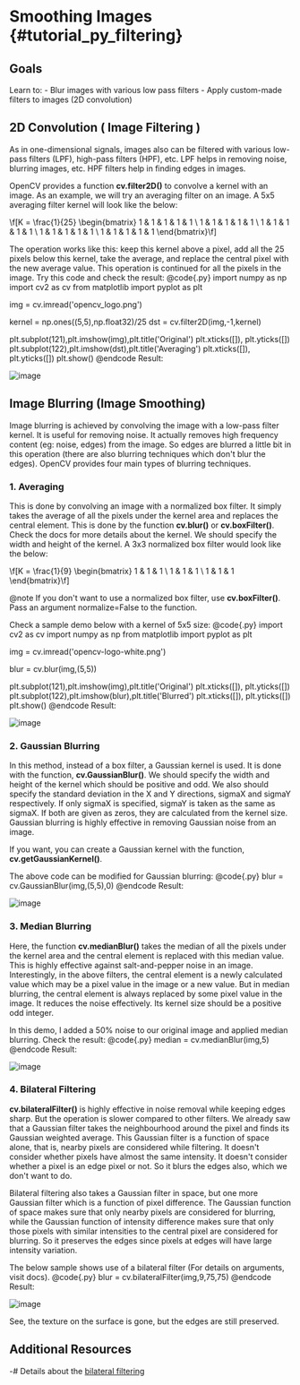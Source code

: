 Smoothing Images {#tutorial_py_filtering}
================

Goals
-----

Learn to:
    -   Blur images with various low pass filters
    -   Apply custom-made filters to images (2D convolution)

2D Convolution ( Image Filtering )
----------------------------------

As in one-dimensional signals, images also can be filtered with various low-pass filters (LPF),
high-pass filters (HPF), etc. LPF helps in removing noise, blurring images, etc. HPF filters help
in finding edges in images.

OpenCV provides a function **cv.filter2D()** to convolve a kernel with an image. As an example, we
will try an averaging filter on an image. A 5x5 averaging filter kernel will look like the below:

\f[K =  \frac{1}{25} \begin{bmatrix} 1 & 1 & 1 & 1 & 1  \\ 1 & 1 & 1 & 1 & 1 \\ 1 & 1 & 1 & 1 & 1 \\ 1 & 1 & 1 & 1 & 1 \\ 1 & 1 & 1 & 1 & 1 \end{bmatrix}\f]

The operation works like this: keep this kernel above a pixel, add all the 25 pixels below this kernel,
take the average, and replace the central pixel with the new average value. This operation is continued
for all the pixels in the image. Try this code and check the result:
@code{.py}
import numpy as np
import cv2 as cv
from matplotlib import pyplot as plt

img = cv.imread('opencv_logo.png')

kernel = np.ones((5,5),np.float32)/25
dst = cv.filter2D(img,-1,kernel)

plt.subplot(121),plt.imshow(img),plt.title('Original')
plt.xticks([]), plt.yticks([])
plt.subplot(122),plt.imshow(dst),plt.title('Averaging')
plt.xticks([]), plt.yticks([])
plt.show()
@endcode
Result:

![image](images/filter.jpg)

Image Blurring (Image Smoothing)
--------------------------------

Image blurring is achieved by convolving the image with a low-pass filter kernel. It is useful for
removing noise. It actually removes high frequency content (eg: noise, edges) from the image. So
edges are blurred a little bit in this operation (there are also blurring techniques which don't
blur the edges). OpenCV provides four main types of blurring techniques.

### 1. Averaging

This is done by convolving an image with a normalized box filter. It simply takes the average of all
the pixels under the kernel area and replaces the central element. This is done by the function
**cv.blur()** or **cv.boxFilter()**. Check the docs for more details about the kernel. We should
specify the width and height of the kernel. A 3x3 normalized box filter would look like the below:

\f[K =  \frac{1}{9} \begin{bmatrix} 1 & 1 & 1  \\ 1 & 1 & 1 \\ 1 & 1 & 1 \end{bmatrix}\f]

@note If you don't want to use a normalized box filter, use **cv.boxFilter()**. Pass an argument
normalize=False to the function.

Check a sample demo below with a kernel of 5x5 size:
@code{.py}
import cv2 as cv
import numpy as np
from matplotlib import pyplot as plt

img = cv.imread('opencv-logo-white.png')

blur = cv.blur(img,(5,5))

plt.subplot(121),plt.imshow(img),plt.title('Original')
plt.xticks([]), plt.yticks([])
plt.subplot(122),plt.imshow(blur),plt.title('Blurred')
plt.xticks([]), plt.yticks([])
plt.show()
@endcode
Result:

![image](images/blur.jpg)

### 2. Gaussian Blurring

In this method, instead of a box filter, a Gaussian kernel is used. It is done with the function,
**cv.GaussianBlur()**. We should specify the width and height of the kernel which should be positive
and odd. We also should specify the standard deviation in the X and Y directions, sigmaX and sigmaY
respectively. If only sigmaX is specified, sigmaY is taken as the same as sigmaX. If both are given as
zeros, they are calculated from the kernel size. Gaussian blurring is highly effective in removing
Gaussian noise from an image.

If you want, you can create a Gaussian kernel with the function, **cv.getGaussianKernel()**.

The above code can be modified for Gaussian blurring:
@code{.py}
blur = cv.GaussianBlur(img,(5,5),0)
@endcode
Result:

![image](images/gaussian.jpg)

### 3. Median Blurring

Here, the function **cv.medianBlur()** takes the median of all the pixels under the kernel area and the central
element is replaced with this median value. This is highly effective against salt-and-pepper noise
in an image. Interestingly, in the above filters, the central element is a newly
calculated value which may be a pixel value in the image or a new value. But in median blurring,
the central element is always replaced by some pixel value in the image. It reduces the noise
effectively. Its kernel size should be a positive odd integer.

In this demo, I added a 50% noise to our original image and applied median blurring. Check the result:
@code{.py}
median = cv.medianBlur(img,5)
@endcode
Result:

![image](images/median.jpg)

### 4. Bilateral Filtering

**cv.bilateralFilter()** is highly effective in noise removal while keeping edges sharp. But the
operation is slower compared to other filters. We already saw that a Gaussian filter takes the
neighbourhood around the pixel and finds its Gaussian weighted average. This Gaussian filter is a
function of space alone, that is, nearby pixels are considered while filtering. It doesn't consider
whether pixels have almost the same intensity. It doesn't consider whether a pixel is an edge pixel or
not. So it blurs the edges also, which we don't want to do.

Bilateral filtering also takes a Gaussian filter in space, but one more Gaussian filter which is a
function of pixel difference. The Gaussian function of space makes sure that only nearby pixels are considered
for blurring, while the Gaussian function of intensity difference makes sure that only those pixels with
similar intensities to the central pixel are considered for blurring. So it preserves the edges since
pixels at edges will have large intensity variation.

The below sample shows use of a bilateral filter (For details on arguments, visit docs).
@code{.py}
blur = cv.bilateralFilter(img,9,75,75)
@endcode
Result:

![image](images/bilateral.jpg)

See, the texture on the surface is gone, but the edges are still preserved.

Additional Resources
--------------------

-#  Details about the [bilateral filtering](http://people.csail.mit.edu/sparis/bf_course/)
